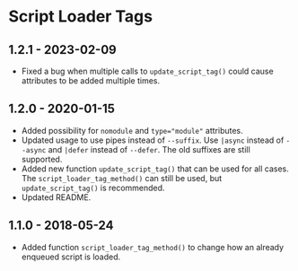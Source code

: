# Script Loader Tags

## 1.2.1 - 2023-02-09

- Fixed a bug when multiple calls to `update_script_tag()` could cause attributes to be added multiple times.

## 1.2.0 - 2020-01-15

- Added possibility for `nomodule` and `type="module"` attributes.
- Updated usage to use pipes instead of `--suffix`. Use `|async` instead of `--async` and `|defer` instead of `--defer`. The old suffixes are still supported.
- Added new function `update_script_tag()` that can be used for all cases. The `script_loader_tag_method()` can still be used, but `update_script_tag()` is recommended.
- Updated README.

## 1.1.0 - 2018-05-24

- Added function `script_loader_tag_method()` to change how an already enqueued script is loaded.
